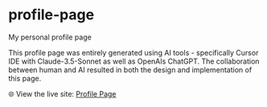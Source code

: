 # profile-page
My personal profile page

This profile page was entirely generated using AI tools - specifically Cursor IDE with Claude-3.5-Sonnet as well as OpenAIs ChatGPT. The collaboration between human and AI resulted in both the design and implementation of this page.

🌐 View the live site: [Profile Page](https://blumendorf.github.io/profile-page)
